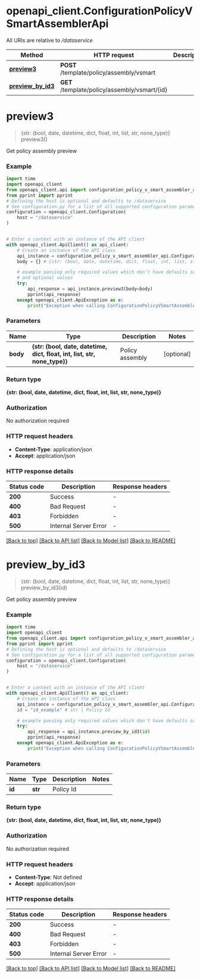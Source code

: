 # openapi_client.ConfigurationPolicyVSmartAssemblerApi

All URIs are relative to */dataservice*

Method | HTTP request | Description
------------- | ------------- | -------------
[**preview3**](ConfigurationPolicyVSmartAssemblerApi.md#preview3) | **POST** /template/policy/assembly/vsmart | 
[**preview_by_id3**](ConfigurationPolicyVSmartAssemblerApi.md#preview_by_id3) | **GET** /template/policy/assembly/vsmart/{id} | 


# **preview3**
> {str: (bool, date, datetime, dict, float, int, list, str, none_type)} preview3()



Get policy assembly preview

### Example


```python
import time
import openapi_client
from openapi_client.api import configuration_policy_v_smart_assembler_api
from pprint import pprint
# Defining the host is optional and defaults to /dataservice
# See configuration.py for a list of all supported configuration parameters.
configuration = openapi_client.Configuration(
    host = "/dataservice"
)


# Enter a context with an instance of the API client
with openapi_client.ApiClient() as api_client:
    # Create an instance of the API class
    api_instance = configuration_policy_v_smart_assembler_api.ConfigurationPolicyVSmartAssemblerApi(api_client)
    body = {} # {str: (bool, date, datetime, dict, float, int, list, str, none_type)} | Policy assembly (optional)

    # example passing only required values which don't have defaults set
    # and optional values
    try:
        api_response = api_instance.preview3(body=body)
        pprint(api_response)
    except openapi_client.ApiException as e:
        print("Exception when calling ConfigurationPolicyVSmartAssemblerApi->preview3: %s\n" % e)
```


### Parameters

Name | Type | Description  | Notes
------------- | ------------- | ------------- | -------------
 **body** | **{str: (bool, date, datetime, dict, float, int, list, str, none_type)}**| Policy assembly | [optional]

### Return type

**{str: (bool, date, datetime, dict, float, int, list, str, none_type)}**

### Authorization

No authorization required

### HTTP request headers

 - **Content-Type**: application/json
 - **Accept**: application/json


### HTTP response details

| Status code | Description | Response headers |
|-------------|-------------|------------------|
**200** | Success |  -  |
**400** | Bad Request |  -  |
**403** | Forbidden |  -  |
**500** | Internal Server Error |  -  |

[[Back to top]](#) [[Back to API list]](../README.md#documentation-for-api-endpoints) [[Back to Model list]](../README.md#documentation-for-models) [[Back to README]](../README.md)

# **preview_by_id3**
> {str: (bool, date, datetime, dict, float, int, list, str, none_type)} preview_by_id3(id)



Get policy assembly preview

### Example


```python
import time
import openapi_client
from openapi_client.api import configuration_policy_v_smart_assembler_api
from pprint import pprint
# Defining the host is optional and defaults to /dataservice
# See configuration.py for a list of all supported configuration parameters.
configuration = openapi_client.Configuration(
    host = "/dataservice"
)


# Enter a context with an instance of the API client
with openapi_client.ApiClient() as api_client:
    # Create an instance of the API class
    api_instance = configuration_policy_v_smart_assembler_api.ConfigurationPolicyVSmartAssemblerApi(api_client)
    id = "id_example" # str | Policy Id

    # example passing only required values which don't have defaults set
    try:
        api_response = api_instance.preview_by_id3(id)
        pprint(api_response)
    except openapi_client.ApiException as e:
        print("Exception when calling ConfigurationPolicyVSmartAssemblerApi->preview_by_id3: %s\n" % e)
```


### Parameters

Name | Type | Description  | Notes
------------- | ------------- | ------------- | -------------
 **id** | **str**| Policy Id |

### Return type

**{str: (bool, date, datetime, dict, float, int, list, str, none_type)}**

### Authorization

No authorization required

### HTTP request headers

 - **Content-Type**: Not defined
 - **Accept**: application/json


### HTTP response details

| Status code | Description | Response headers |
|-------------|-------------|------------------|
**200** | Success |  -  |
**400** | Bad Request |  -  |
**403** | Forbidden |  -  |
**500** | Internal Server Error |  -  |

[[Back to top]](#) [[Back to API list]](../README.md#documentation-for-api-endpoints) [[Back to Model list]](../README.md#documentation-for-models) [[Back to README]](../README.md)


